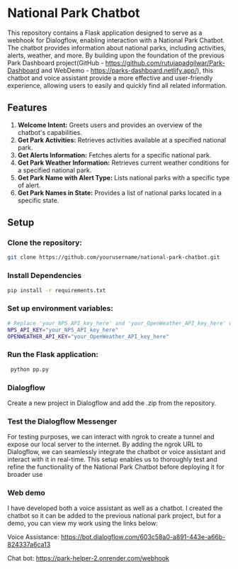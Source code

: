 # National Park Chatbot

This repository contains a Flask application designed to serve as a webhook for Dialogflow, enabling interaction with a National Park Chatbot. The chatbot provides information about national parks, including activities, alerts, weather, and more. By building upon the foundation of the previous Park Dashboard project(GitHub - https://github.com/rutujapadgilwar/Park-Dashboard and WebDemo - https://parks-dashboard.netlify.app/), this chatbot and voice assistant provide a more effective and user-friendly experience, allowing users to easily and quickly find all related information.

## Features

1. **Welcome Intent:** Greets users and provides an overview of the chatbot's capabilities.
2. **Get Park Activities:** Retrieves activities available at a specified national park.
3. **Get Alerts Information:** Fetches alerts for a specific national park.
4. **Get Park Weather Information:** Retrieves current weather conditions for a specified national park.
5. **Get Park Name with Alert Type:** Lists national parks with a specific type of alert.
6. **Get Park Names in State:** Provides a list of national parks located in a specific state.

## Setup

### Clone the repository:

```bash
git clone https://github.com/yourusername/national-park-chatbot.git
```

### Install Dependencies

```bash
pip install -r requirements.txt
```

### Set up environment variables:
```bash
# Replace 'your_NPS_API_key_here' and 'your_OpenWeather_API_key_here' with your actual API keys
NPS_API_KEY="your_NPS_API_key_here"
OPENWEATHER_API_KEY="your_OpenWeather_API_key_here"
```
### Run the Flask application:

```bash
 python pp.py
```
### Dialogflow
Create a new project in Dialogflow and add the .zip from the repository.

### Test the Dialogflow Messenger
For testing purposes, we can interact with ngrok to create a tunnel and expose our local server to the internet. By adding the ngrok URL to Dialogflow, we can seamlessly integrate the chatbot or voice assistant and interact with it in real-time. This setup enables us to thoroughly test and refine the functionality of the National Park Chatbot before deploying it for broader use

### Web demo
I have developed both a voice assistant as well as a chatbot. I created the chatbot so it can be added to the previous national park project, but for a demo, you can view my work using the links below:

Voice Assistance: https://bot.dialogflow.com/603c58a0-a891-443e-a66b-824337a6ca13

Chat bot: https://park-helper-2.onrender.com/webhook
